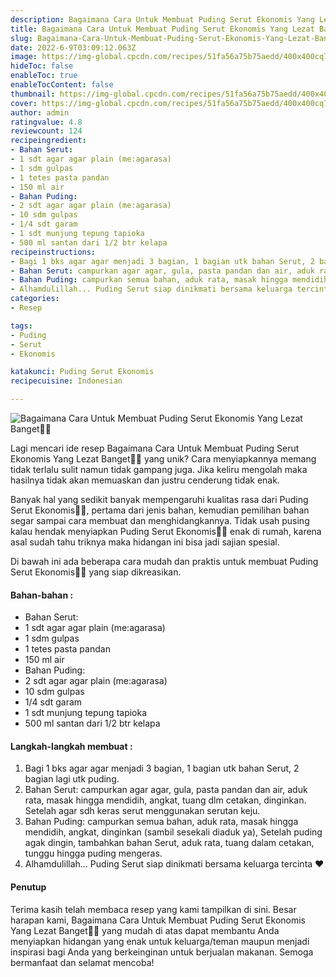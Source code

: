 ```yaml
---
description: Bagaimana Cara Untuk Membuat Puding Serut Ekonomis Yang Lezat Banget"
title: Bagaimana Cara Untuk Membuat Puding Serut Ekonomis Yang Lezat Banget
slug: Bagaimana-Cara-Untuk-Membuat-Puding-Serut-Ekonomis-Yang-Lezat-Banget
date: 2022-6-9T03:09:12.063Z
image: https://img-global.cpcdn.com/recipes/51fa56a75b75aedd/400x400cq70/photo.jpg
hideToc: false
enableToc: true
enableTocContent: false
thumbnail: https://img-global.cpcdn.com/recipes/51fa56a75b75aedd/400x400cq70/photo.jpg
cover: https://img-global.cpcdn.com/recipes/51fa56a75b75aedd/400x400cq70/photo.jpg
author: admin
ratingvalue: 4.8
reviewcount: 124
recipeingredient:
- Bahan Serut:
- 1 sdt agar agar plain (me:agarasa)
- 1 sdm gulpas
- 1 tetes pasta pandan
- 150 ml air
- Bahan Puding:
- 2 sdt agar agar plain (me:agarasa)
- 10 sdm gulpas
- 1/4 sdt garam
- 1 sdt munjung tepung tapioka
- 500 ml santan dari 1/2 btr kelapa
recipeinstructions:
- Bagi 1 bks agar agar menjadi 3 bagian, 1 bagian utk bahan Serut, 2 bagian lagi utk puding.
- Bahan Serut: campurkan agar agar, gula, pasta pandan dan air, aduk rata, masak hingga mendidih, angkat, tuang dlm cetakan, dinginkan. Setelah agar sdh keras serut menggunakan serutan keju.
- Bahan Puding: campurkan semua bahan, aduk rata, masak hingga mendidih, angkat, dinginkan (sambil sesekali diaduk ya), Setelah puding agak dingin, tambahkan bahan Serut, aduk rata, tuang dalam cetakan, tunggu hingga puding mengeras.
- Alhamdulillah... Puding Serut siap dinikmati bersama keluarga tercinta ❤️
categories:
- Resep

tags:
- Puding
- Serut
- Ekonomis

katakunci: Puding Serut Ekonomis
recipecuisine: Indonesian

---
```


![Bagaimana Cara Untuk Membuat Puding Serut Ekonomis Yang Lezat Banget👩‍🍳](https://img-global.cpcdn.com/recipes/51fa56a75b75aedd/400x400cq70/photo.jpg)

Lagi mencari ide resep Bagaimana Cara Untuk Membuat Puding Serut Ekonomis Yang Lezat Banget👩‍🍳 yang unik? Cara menyiapkannya memang tidak terlalu sulit namun tidak gampang juga. Jika keliru mengolah maka hasilnya tidak akan memuaskan dan justru cenderung tidak enak.

Banyak hal yang sedikit banyak mempengaruhi kualitas rasa dari Puding Serut Ekonomis👩‍🍳, pertama dari jenis bahan, kemudian pemilihan bahan segar sampai cara membuat dan menghidangkannya. Tidak usah pusing kalau hendak menyiapkan Puding Serut Ekonomis👩‍🍳 enak di rumah, karena asal sudah tahu triknya maka hidangan ini bisa jadi sajian spesial.

Di bawah ini ada beberapa cara mudah dan praktis untuk membuat Puding Serut Ekonomis👩‍🍳 yang siap dikreasikan.

<!--inarticleads1-->

#### Bahan-bahan :

- Bahan Serut:
- 1 sdt agar agar plain (me:agarasa)
- 1 sdm gulpas
- 1 tetes pasta pandan
- 150 ml air
- Bahan Puding:
- 2 sdt agar agar plain (me:agarasa)
- 10 sdm gulpas
- 1/4 sdt garam
- 1 sdt munjung tepung tapioka
- 500 ml santan dari 1/2 btr kelapa

<!--inarticleads2-->

#### Langkah-langkah membuat :

1. Bagi 1 bks agar agar menjadi 3 bagian, 1 bagian utk bahan Serut, 2 bagian lagi utk puding.
1. Bahan Serut: campurkan agar agar, gula, pasta pandan dan air, aduk rata, masak hingga mendidih, angkat, tuang dlm cetakan, dinginkan. Setelah agar sdh keras serut menggunakan serutan keju.
1. Bahan Puding: campurkan semua bahan, aduk rata, masak hingga mendidih, angkat, dinginkan (sambil sesekali diaduk ya), Setelah puding agak dingin, tambahkan bahan Serut, aduk rata, tuang dalam cetakan, tunggu hingga puding mengeras.
1. Alhamdulillah... Puding Serut siap dinikmati bersama keluarga tercinta ❤️

#### Penutup

Terima kasih telah membaca resep yang kami tampilkan di sini. Besar harapan kami, Bagaimana Cara Untuk Membuat Puding Serut Ekonomis Yang Lezat Banget👩‍🍳 yang mudah di atas dapat membantu Anda menyiapkan hidangan yang enak untuk keluarga/teman maupun menjadi inspirasi bagi Anda yang berkeinginan untuk berjualan makanan. Semoga bermanfaat dan selamat mencoba!